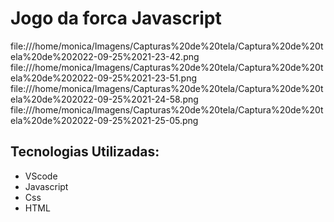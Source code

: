 # Jogo da forca Javascript

file:///home/monica/Imagens/Capturas%20de%20tela/Captura%20de%20tela%20de%202022-09-25%2021-23-42.png
file:///home/monica/Imagens/Capturas%20de%20tela/Captura%20de%20tela%20de%202022-09-25%2021-23-51.png
file:///home/monica/Imagens/Capturas%20de%20tela/Captura%20de%20tela%20de%202022-09-25%2021-24-58.png
file:///home/monica/Imagens/Capturas%20de%20tela/Captura%20de%20tela%20de%202022-09-25%2021-25-05.png

## Tecnologias Utilizadas:
- VScode
- Javascript
- Css
- HTML
